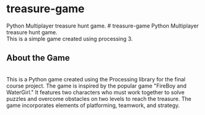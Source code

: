 # treasure-game
Python Multiplayer treasure hunt game. # treasure-game
Python Multiplayer treasure hunt game.<br>
This is a simple game created using processing 3. <br>

## About the Game
<br> This is a Python game created using the Processing library for the final course project. The game is inspired by the popular game "FireBoy and WaterGirl." It features two characters who must work together to solve puzzles and overcome obstacles on two levels to reach the treasure. The game incorporates elements of platforming, teamwork, and strategy.
